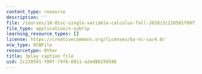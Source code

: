 ```yaml
---
content_type: resource
description: ''
file: /courses/18-01sc-single-variable-calculus-fall-2010/2c228501f09f74f66011a2ed86250586_y_CA5btuoQk.srt
file_type: application/x-subrip
learning_resource_types: []
license: https://creativecommons.org/licenses/by-nc-sa/4.0/
ocw_type: OCWFile
resourcetype: Other
title: 3play caption file
uid: 2c228501-f09f-74f6-6011-a2ed86250586
---
```

